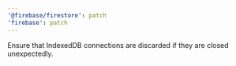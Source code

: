 ```yaml
---
'@firebase/firestore': patch
'firebase': patch
---
```


Ensure that IndexedDB connections are discarded if they are closed unexpectedly.
